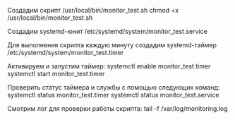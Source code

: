 Создадим скрипт /usr/local/bin/monitor_test.sh
chmod +x /usr/local/bin/monitor_test.sh

Создадим systemd-юнит /etc/systemd/system/monitor_test.service

Для выполнения скрипта каждую минуту создадим systemd-таймер /etc/systemd/system/monitor_test.timer

Активируем и запустим таймер:
systemctl enable monitor_test.timer
systemctl start monitor_test.timer

Проверить статус таймера и службы с помощью следующих команд:
systemctl status monitor_test.timer
systemctl status monitor_test.service

Смотрим лог для проверки работы скрипта: tail -f /var/log/monitoring.log
